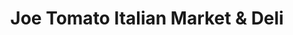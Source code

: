 ---
title: "Joe Tomato Italian Market & Deli"
url: /pueblo/joe-tomato-italian-market-and-deli/
shop: deli
---